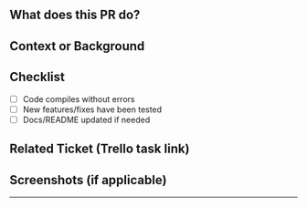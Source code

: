 ## What does this PR do?
<!-- A brief description of the feature, fix, or change -->

## Context or Background
<!-- Explain the problem this PR is solving or the motivation for the change -->

## Checklist
- [ ] Code compiles without errors
- [ ] New features/fixes have been tested
- [ ] Docs/README updated if needed

##  Related Ticket (Trello task link)
<!-- References <link> -->

##  Screenshots (if applicable)
<!-- Drag and drop or paste images here -->

---